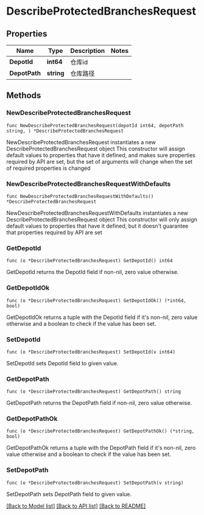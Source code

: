 # DescribeProtectedBranchesRequest

## Properties

Name | Type | Description | Notes
------------ | ------------- | ------------- | -------------
**DepotId** | **int64** | 仓库id | 
**DepotPath** | **string** | 仓库路径 | 

## Methods

### NewDescribeProtectedBranchesRequest

`func NewDescribeProtectedBranchesRequest(depotId int64, depotPath string, ) *DescribeProtectedBranchesRequest`

NewDescribeProtectedBranchesRequest instantiates a new DescribeProtectedBranchesRequest object
This constructor will assign default values to properties that have it defined,
and makes sure properties required by API are set, but the set of arguments
will change when the set of required properties is changed

### NewDescribeProtectedBranchesRequestWithDefaults

`func NewDescribeProtectedBranchesRequestWithDefaults() *DescribeProtectedBranchesRequest`

NewDescribeProtectedBranchesRequestWithDefaults instantiates a new DescribeProtectedBranchesRequest object
This constructor will only assign default values to properties that have it defined,
but it doesn't guarantee that properties required by API are set

### GetDepotId

`func (o *DescribeProtectedBranchesRequest) GetDepotId() int64`

GetDepotId returns the DepotId field if non-nil, zero value otherwise.

### GetDepotIdOk

`func (o *DescribeProtectedBranchesRequest) GetDepotIdOk() (*int64, bool)`

GetDepotIdOk returns a tuple with the DepotId field if it's non-nil, zero value otherwise
and a boolean to check if the value has been set.

### SetDepotId

`func (o *DescribeProtectedBranchesRequest) SetDepotId(v int64)`

SetDepotId sets DepotId field to given value.


### GetDepotPath

`func (o *DescribeProtectedBranchesRequest) GetDepotPath() string`

GetDepotPath returns the DepotPath field if non-nil, zero value otherwise.

### GetDepotPathOk

`func (o *DescribeProtectedBranchesRequest) GetDepotPathOk() (*string, bool)`

GetDepotPathOk returns a tuple with the DepotPath field if it's non-nil, zero value otherwise
and a boolean to check if the value has been set.

### SetDepotPath

`func (o *DescribeProtectedBranchesRequest) SetDepotPath(v string)`

SetDepotPath sets DepotPath field to given value.



[[Back to Model list]](../README.md#documentation-for-models) [[Back to API list]](../README.md#documentation-for-api-endpoints) [[Back to README]](../README.md)


